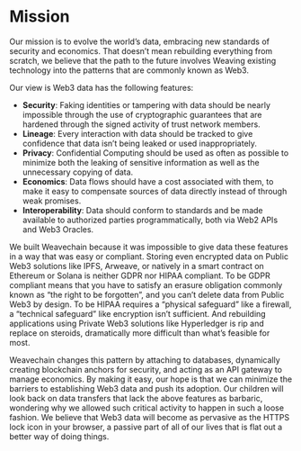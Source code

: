 # Mission

Our mission is to evolve the world’s data, embracing new standards of security and economics. That doesn’t mean rebuilding everything from scratch, we believe that the path to the future involves Weaving existing technology into the patterns that are commonly known as Web3.

Our view is Web3 data has the following features:

- **Security**: Faking identities or tampering with data should be nearly impossible through the use of cryptographic guarantees that are hardened through the signed activity of trust network members.
- **Lineage**: Every interaction with data should be tracked to give confidence that data isn’t being leaked or used inappropriately.
- **Privacy**: Confidential Computing should be used as often as possible to minimize both the leaking of sensitive information as well as the unnecessary copying of data.
- **Economics**: Data flows should have a cost associated with them, to make it easy to compensate sources of data directly instead of through weak promises.
- **Interoperability**: Data should conform to standards and be made available to authorized parties programmatically, both via Web2 APIs and Web3 Oracles.

We built Weavechain because it was impossible to give data these features in a way that was easy or compliant. Storing even encrypted data on Public Web3 solutions like IPFS, Arweave, or natively in a smart contract on Ethereum or Solana is neither GDPR nor HIPAA compliant. To be GDPR compliant means that you have to satisfy an erasure obligation commonly known as “the right to be forgotten”, and you can’t delete data from Public Web3 by design. To be HIPAA requires a “physical safeguard” like a firewall, a “technical safeguard” like encryption isn’t sufficient. And rebuilding applications using Private Web3 solutions like Hyperledger is rip and replace on steroids, dramatically more difficult than what’s feasible for most.

Weavechain changes this pattern by attaching to databases, dynamically creating blockchain anchors for security, and acting as an API gateway to manage economics. By making it easy, our hope is that we can minimize the barriers to establishing Web3 data and push its adoption. Our children will look back on data transfers that lack the above features as barbaric, wondering why we allowed such critical activity to happen in such a loose fashion. We believe that Web3 data will become as pervasive as the HTTPS lock icon in your browser, a passive part of all of our lives that is flat out a better way of doing things.
